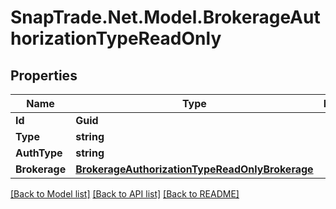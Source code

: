 # SnapTrade.Net.Model.BrokerageAuthorizationTypeReadOnly

## Properties

Name | Type | Description | Notes
------------ | ------------- | ------------- | -------------
**Id** | **Guid** |  | [optional] 
**Type** | **string** |  | [optional] 
**AuthType** | **string** |  | [optional] 
**Brokerage** | [**BrokerageAuthorizationTypeReadOnlyBrokerage**](BrokerageAuthorizationTypeReadOnlyBrokerage.md) |  | [optional] 

[[Back to Model list]](../README.md#documentation-for-models) [[Back to API list]](../README.md#documentation-for-api-endpoints) [[Back to README]](../README.md)

